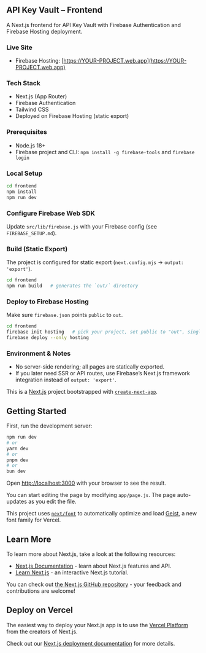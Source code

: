 ## API Key Vault – Frontend

A Next.js frontend for API Key Vault with Firebase Authentication and Firebase Hosting deployment.

### Live Site
- Firebase Hosting: [https://YOUR-PROJECT.web.app](https://YOUR-PROJECT.web.app)

### Tech Stack
- Next.js (App Router)
- Firebase Authentication
- Tailwind CSS
- Deployed on Firebase Hosting (static export)

### Prerequisites
- Node.js 18+
- Firebase project and CLI: `npm install -g firebase-tools` and `firebase login`

### Local Setup
```bash
cd frontend
npm install
npm run dev
```

### Configure Firebase Web SDK
Update `src/lib/firebase.js` with your Firebase config (see `FIREBASE_SETUP.md`).

### Build (Static Export)
The project is configured for static export (`next.config.mjs` → `output: 'export'`).
```bash
cd frontend
npm run build   # generates the `out/` directory
```

### Deploy to Firebase Hosting
Make sure `firebase.json` points `public` to `out`.
```bash
cd frontend
firebase init hosting   # pick your project, set public to "out", single-page app: No
firebase deploy --only hosting
```

### Environment & Notes
- No server-side rendering; all pages are statically exported.
- If you later need SSR or API routes, use Firebase’s Next.js framework integration instead of `output: 'export'`.

This is a [Next.js](https://nextjs.org) project bootstrapped with [`create-next-app`](https://github.com/vercel/next.js/tree/canary/packages/create-next-app).

## Getting Started

First, run the development server:

```bash
npm run dev
# or
yarn dev
# or
pnpm dev
# or
bun dev
```

Open [http://localhost:3000](http://localhost:3000) with your browser to see the result.

You can start editing the page by modifying `app/page.js`. The page auto-updates as you edit the file.

This project uses [`next/font`](https://nextjs.org/docs/app/building-your-application/optimizing/fonts) to automatically optimize and load [Geist](https://vercel.com/font), a new font family for Vercel.

## Learn More

To learn more about Next.js, take a look at the following resources:

- [Next.js Documentation](https://nextjs.org/docs) - learn about Next.js features and API.
- [Learn Next.js](https://nextjs.org/learn) - an interactive Next.js tutorial.

You can check out [the Next.js GitHub repository](https://github.com/vercel/next.js) - your feedback and contributions are welcome!

## Deploy on Vercel

The easiest way to deploy your Next.js app is to use the [Vercel Platform](https://vercel.com/new?utm_medium=default-template&filter=next.js&utm_source=create-next-app&utm_campaign=create-next-app-readme) from the creators of Next.js.

Check out our [Next.js deployment documentation](https://nextjs.org/docs/app/building-your-application/deploying) for more details.
